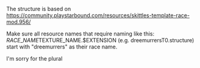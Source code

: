 The structure is based on https://community.playstarbound.com/resources/skittles-template-race-mod.956/

Make sure all resource names that require naming like this: $RACE\_NAME$TEXTURE\_NAME.$EXTENSION  \(e.g. dreemurrersT0.structure\) start with "dreemurrers" as their race name.

I'm sorry for the plural